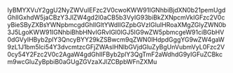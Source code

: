 IyBMYXVuY2ggU2NyZWVuIEFzc2V0cwoKWW91IGNhbiBjdXN0b21pemUgdGhlIGxhdW5jaCBzY3JlZW4gd2l0aCB5b3VyIG93biBkZXNpcmVkIGFzc2V0cyBieSByZXBsYWNpbmcgdGhlIGltYWdlIGZpbGVzIGluIHRoaXMgZGlyZWN0b3J5LgoKWW91IGNhbiBhbHNvIGRvIGl0IGJ5IG9wZW5pbmcgeW91ciBGbHV0dGVyIHByb2plY3QncyBYY29kZSBwcm9qZWN0IHdpdGggYG9wZW4gaW9zL1J1bm5lci54Y3dvcmtzcGFjZWAsIHNlbGVjdGluZyBgUnVubmVyL0Fzc2V0cy54Y2Fzc2V0c2AgaW4gdGhlIFByb2plY3QgTmF2aWdhdG9yIGFuZCBkcm9wcGluZyBpbiB0aGUgZGVzaXJlZCBpbWFnZXMu